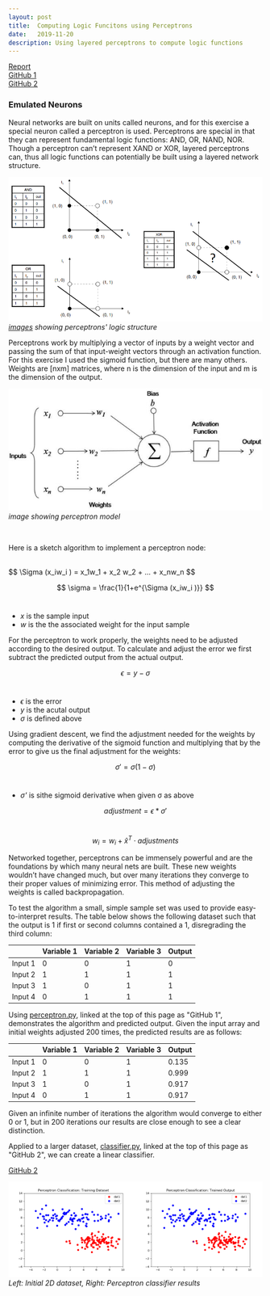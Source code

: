 ```yaml
---
layout: post
title:  Computing Logic Funcitons using Perceptrons
date:   2019-11-20
description: Using layered perceptrons to compute logic functions
---
```

<p>
  <a href=""></a><div class=""></div>
  <a href="https://github.com/alexanderhay2020/alexanderhay2020.github.io/blob/master/assets/pdf/perceptron.pdf"><div class="color-button">Report</div></a>
  <a href="https://github.com/alexanderhay2020/alexanderhay2020.github.io/blob/master/assets/py/perceptron.py"><div class="color-button">GitHub 1</div></a>
  <a href="https://github.com/alexanderhay2020/alexanderhay2020.github.io/blob/master/assets/py/classifier.py"><div class="color-button">GitHub 2</div></a>
</p>

### Emulated Neurons
Neural networks are built on units called neurons, and for this exercise a special neuron called a perceptron is used.
Perceptrons are special in that they can represent fundamental logic functions: AND, OR, NAND, NOR. Though
a perceptron can’t represent XAND or XOR, layered perceptrons can, thus all logic functions can potentially be
built using a layered network structure.

<p>
    <img src="/assets/img/nn_01.png" width="511" height="286" alt/>
    <br>
    <a href="https://medium.com/@lucaspereira0612/solving-xor-with-a-single-perceptron-34539f395182"><em>images</em></a><em> showing perceptrons' logic structure</em>
</p>

Perceptrons work by multiplying a vector of inputs by a weight vector and passing the sum of that input-weight vectors through an activation function. For this exercise I used the sigmoid function, but there are many others. Weights are [nxm] matrices, where n is the dimension of the input and m is the dimension of the output.
<p>
    <img src="/assets/img/nn_02.png" alt/>
    <br>
    <!-- <a href="https://missinglink.ai/guides/neural-network-concepts/neural-network-bias-bias-neuron-overfitting-underfitting/"><em>image</em></a> -->
    <em> image showing perceptron model</em>
</p>

<br>

Here is a sketch algorithm to implement a perceptron node:

<br>
$$
\Sigma (x_iw_i ) = x_1w_1 + x_2 w_2 + ... + x_nw_n
$$

$$
\sigma = \frac{1}{1+e^{\Sigma (x_iw_i )}}
$$
<br>

* *x* is the sample input
* *w* is the the associated weight for the input sample

For the perceptron to work properly, the weights need to be adjusted according to the desired output. To calculate and adjust the error we first subtract the predicted output from the actual output.

$$
\epsilon=y-\sigma
$$
<br>

* *ϵ* is the error
* *y* is the acutal output
* *σ* is defined above

Using gradient descent, we find the adjustment needed for the weights by computing the derivative of the sigmoid function and multiplying that by the error to give us the final adjustment for the weights:

$$
\sigma' = \sigma (1- \sigma)
$$
<br>

* *σ'* is sithe sigmoid derivative when given σ as above

$$
adjustment = \epsilon*\sigma'
$$
<br>

$$
w_i=w_i+ \hat{x}^T \cdot adjustments
$$

Networked together, perceptrons can be immensely powerful and are the foundations by which many neural nets are built. These new weights wouldn’t have changed much, but over many iterations they converge to their proper values of minimizing error. This method of adjusting the weights is called backpropagation.

To test the algorithm a small, simple sample set was used to provide easy-to-interpret results. The table below
shows the following dataset such that the output is 1 if first or second columns contained a 1, disregrading the third column:

|         | Variable 1 | Variable 2 | Variable 3 | Output |
|---------|------------|------------|------------|--------|
| Input 1 | 0          | 0          | 1          | 0      |
| Input 2 | 1          | 1          | 1          | 1      |
| Input 3 | 1          | 0          | 1          | 1      |
| Input 4 | 0          | 1          | 1          | 1      |

Using [perceptron.py](https://github.com/alexanderhay2020/alexanderhay2020.github.io/blob/master/assets/py/perceptron.py), linked at the top of this page as "GitHub 1", demonstrates the algorithm and predicted output. Given the input array and initial weights adjusted
200​ times, the predicted results are as follows:

|         | Variable 1 | Variable 2 | Variable 3 | Output |
|---------|------------|------------|------------|--------|
| Input 1 | 0          | 0          | 1          | 0.135  |
| Input 2 | 1          | 1          | 1          | 0.999  |
| Input 3 | 1          | 0          | 1          | 0.917  |
| Input 4 | 0          | 1          | 1          | 0.917  |

Given an infinite number of iterations the algorithm would converge to either 0 or 1, but in 200 iterations our results are close enough to see a clear distinction.

Applied to a larger dataset, [classifier.py](https://github.com/alexanderhay2020/alexanderhay2020.github.io/blob/master/assets/py/classifier.py), linked at the top of this page as "GitHub 2", we can create a linear classifier.

<a href="https://github.com/alexanderhay2020/alexanderhay2020.github.io/blob/master/assets/py/classifier.py"><div class="color-button">GitHub 2</div></a>

<p>
    <img src="/assets/img/Figure_2-1.png" width="50%;" height="50%;" alt/><img src="/assets/img/Figure_2-2.png" width="50%;" height="50%;" alt/>
    <br>
    <em>Left: Initial 2D dataset, Right: Perceptron classifier results</em>
</p>
